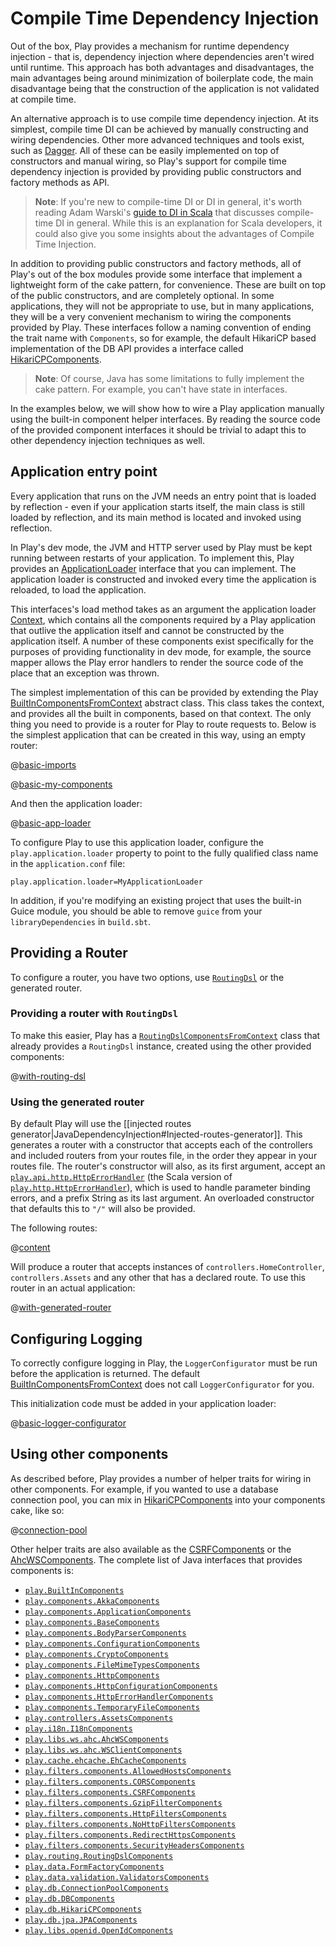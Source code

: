 <!--- Copyright (C) Lightbend Inc. <https://www.lightbend.com> -->

# Compile Time Dependency Injection

Out of the box, Play provides a mechanism for runtime dependency injection - that is, dependency injection where dependencies aren't wired until runtime.  This approach has both advantages and disadvantages, the main advantages being around minimization of boilerplate code, the main disadvantage being that the construction of the application is not validated at compile time.

An alternative approach is to use compile time dependency injection.  At its simplest, compile time DI can be achieved by manually constructing and wiring dependencies.  Other more advanced techniques and tools exist, such as [Dagger](https://google.github.io/dagger/).  All of these can be easily implemented on top of constructors and manual wiring, so Play's support for compile time dependency injection is provided by providing public constructors and factory methods as API.

> **Note**: If you're new to compile-time DI or DI in general, it's worth reading Adam Warski's [guide to DI in Scala](https://di-in-scala.github.io/) that discusses compile-time DI in general. While this is an explanation for Scala developers, it could also give you some insights about the advantages of Compile Time Injection.

In addition to providing public constructors and factory methods, all of Play's out of the box modules provide some interface that implement a lightweight form of the cake pattern, for convenience.  These are built on top of the public constructors, and are completely optional.  In some applications, they will not be appropriate to use, but in many applications, they will be a very convenient mechanism to wiring the components provided by Play.  These interfaces follow a naming convention of ending the trait name with `Components`, so for example, the default HikariCP based implementation of the DB API provides a interface called [HikariCPComponents](api/java/play/db/HikariCPComponents.html).

> **Note**: Of course, Java has some limitations to fully implement the cake pattern. For example, you can't have state in interfaces.

In the examples below, we will show how to wire a Play application manually using the built-in component helper interfaces.  By reading the source code of the provided component interfaces it should be trivial to adapt this to other dependency injection techniques as well.

## Application entry point

Every application that runs on the JVM needs an entry point that is loaded by reflection - even if your application starts itself, the main class is still loaded by reflection, and its main method is located and invoked using reflection.

In Play's dev mode, the JVM and HTTP server used by Play must be kept running between restarts of your application.  To implement this, Play provides an [ApplicationLoader](api/java/play/ApplicationLoader.html) interface that you can implement.  The application loader is constructed and invoked every time the application is reloaded, to load the application.

This interfaces's load method takes as an argument the application loader [Context](api/java/play/ApplicationLoader.Context.html), which contains all the components required by a Play application that outlive the application itself and cannot be constructed by the application itself.  A number of these components exist specifically for the purposes of providing functionality in dev mode, for example, the source mapper allows the Play error handlers to render the source code of the place that an exception was thrown.

The simplest implementation of this can be provided by extending the Play [BuiltInComponentsFromContext](api/java/play/BuiltInComponentsFromContext.html) abstract class.  This class takes the context, and provides all the built in components, based on that context.  The only thing you need to provide is a router for Play to route requests to.  Below is the simplest application that can be created in this way, using an empty router:

@[basic-imports](code/javaguide/di/components/CompileTimeDependencyInjection.java)

@[basic-my-components](code/javaguide/di/components/CompileTimeDependencyInjection.java)

And then the application loader:

@[basic-app-loader](code/javaguide/di/components/CompileTimeDependencyInjection.java)

To configure Play to use this application loader, configure the `play.application.loader` property to point to the fully qualified class name in the `application.conf` file:

    play.application.loader=MyApplicationLoader

In addition, if you're modifying an existing project that uses the built-in Guice module, you should be able to remove `guice` from your `libraryDependencies` in `build.sbt`.

## Providing a Router

To configure a router, you have two options, use [`RoutingDsl`](api/java/play/routing/RoutingDsl.html) or the generated router.

### Providing a router with `RoutingDsl`

To make this easier, Play has a [`RoutingDslComponentsFromContext`](api/java/play/routing/RoutingDslComponentsFromContext.html) class that already provides a `RoutingDsl` instance, created using the other provided components:

@[with-routing-dsl](code/javaguide/di/components/CompileTimeDependencyInjection.java)

### Using the generated router

By default Play will use the [[injected routes generator|JavaDependencyInjection#Injected-routes-generator]]. This generates a router with a constructor that accepts each of the controllers and included routers from your routes file, in the order they appear in your routes file.  The router's constructor will also, as its first argument, accept an [`play.api.http.HttpErrorHandler`](api/scala/play/api/http/HttpErrorHandler.html) (the Scala version of [`play.http.HttpErrorHandler`](api/java/play/http/HttpErrorHandler.html)), which is used to handle parameter binding errors, and a prefix String as its last argument. An overloaded constructor that defaults this to `"/"` will also be provided.

The following routes:

@[content](code/javaguide.dependencyinjection.routes)

Will produce a router that accepts instances of `controllers.HomeController`, `controllers.Assets` and any other that has a declared route. To use this router in an actual application:

@[with-generated-router](code/javaguide/di/components/CompileTimeDependencyInjection.java)

## Configuring Logging

To correctly configure logging in Play, the `LoggerConfigurator` must be run before the application is returned.  The default [BuiltInComponentsFromContext](api/java/play/BuiltInComponentsFromContext.html) does not call `LoggerConfigurator` for you.

This initialization code must be added in your application loader:

@[basic-logger-configurator](code/javaguide/di/components/CompileTimeDependencyInjection.java)

## Using other components

As described before, Play provides a number of helper traits for wiring in other components.  For example, if you wanted to use a database connection pool, you can mix in [HikariCPComponents](api/java/play/db/HikariCPComponents.html) into your components cake, like so:

@[connection-pool](code/javaguide/di/components/CompileTimeDependencyInjection.java)

Other helper traits are also available as the [CSRFComponents](api/java/play/filters/components/CSRFComponents.html) or the [AhcWSComponents](api/java/play/libs/ws/ahc/AhcWSComponents.html). The complete list of Java interfaces that provides components is:

- [`play.BuiltInComponents`](api/java/play/BuiltInComponents.html)
- [`play.components.AkkaComponents`](api/java/play/components/AkkaComponents.html)
- [`play.components.ApplicationComponents`](api/java/play/components/ApplicationComponents.html)
- [`play.components.BaseComponents`](api/java/play/components/BaseComponents.html)
- [`play.components.BodyParserComponents`](api/java/play/components/BodyParserComponents.html)
- [`play.components.ConfigurationComponents`](api/java/play/components/ConfigurationComponents.html)
- [`play.components.CryptoComponents`](api/java/play/components/CryptoComponents.html)
- [`play.components.FileMimeTypesComponents`](api/java/play/components/FileMimeTypesComponents.html)
- [`play.components.HttpComponents`](api/java/play/components/HttpComponents.html)
- [`play.components.HttpConfigurationComponents`](api/java/play/components/HttpConfigurationComponents.html)
- [`play.components.HttpErrorHandlerComponents`](api/java/play/components/HttpErrorHandlerComponents.html)
- [`play.components.TemporaryFileComponents`](api/java/play/components/TemporaryFileComponents.html)
- [`play.controllers.AssetsComponents`](api/java/play/controllers/AssetsComponents.html)
- [`play.i18n.I18nComponents`](api/java/play/i18n/I18nComponents.html)
- [`play.libs.ws.ahc.AhcWSComponents`](api/java/play/libs/ws/ahc/AhcWSComponents.html)
- [`play.libs.ws.ahc.WSClientComponents`](api/java/play/libs/ws/ahc/WSClientComponents.html)
- [`play.cache.ehcache.EhCacheComponents`](api/java/play/cache/ehcache/EhCacheComponents.html)
- [`play.filters.components.AllowedHostsComponents`](api/java/play/filters/components/AllowedHostsComponents.html)
- [`play.filters.components.CORSComponents`](api/java/play/filters/components/CORSComponents.html)
- [`play.filters.components.CSRFComponents`](api/java/play/filters/components/CSRFComponents.html)
- [`play.filters.components.GzipFilterComponents`](api/java/play/filters/components/GzipFilterComponents.html)
- [`play.filters.components.HttpFiltersComponents`](api/java/play/filters/components/HttpFiltersComponents.html)
- [`play.filters.components.NoHttpFiltersComponents`](api/java/play/filters/components/NoHttpFiltersComponents.html)
- [`play.filters.components.RedirectHttpsComponents`](api/java/play/filters/components/RedirectHttpsComponents.html)
- [`play.filters.components.SecurityHeadersComponents`](api/java/play/filters/components/SecurityHeadersComponents.html)
- [`play.routing.RoutingDslComponents`](api/java/play/routing/RoutingDslComponents.html)
- [`play.data.FormFactoryComponents`](api/java/play/data/FormFactoryComponents.html)
- [`play.data.validation.ValidatorsComponents`](api/java/play/data/validation/ValidatorsComponents.html)
- [`play.db.ConnectionPoolComponents`](api/java/play/db/ConnectionPoolComponents.html)
- [`play.db.DBComponents`](api/java/play/db/DBComponents.html)
- [`play.db.HikariCPComponents`](api/java/play/db/HikariCPComponents.html)
- [`play.db.jpa.JPAComponents`](api/java/play/db/jpa/JPAComponents.html)
- [`play.libs.openid.OpenIdComponents`](api/java/play/libs/openid/OpenIdComponents.html)
